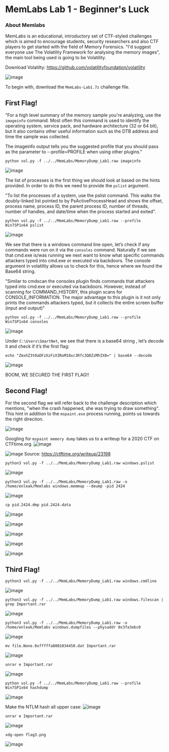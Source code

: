 # MemLabs Lab 1 - Beginner's Luck

### About Memlabs
MemLabs is an educational, introductory set of CTF-styled challenges which is aimed to encourage students, security researchers and also CTF players to get started with the field of Memory Forensics. "I'd suggest everyone use The Volatility Framework for analysing the memory images", the main tool being used is going to be Volatility. 

Download Volatilty: https://github.com/volatilityfoundation/volatility


![image](https://github.com/enleak/enleak.github.io/assets/55566953/ced012af-c0bb-44be-b6e8-73233d09423b)

To begin with, download the `MemLabs-Lab1.7z` challenge file.


## First Flag!
"For a high level summary of the memory sample you're analyzing, use the `imageinfo` command. Most often this command is used to identify the operating system, service pack, and hardware architecture (32 or 64 bit), but it also contains other useful information such as the DTB address and time the sample was collected.

The imageinfo output tells you the suggested profile that you should pass as the parameter to --profile=PROFILE when using other plugins."

    python vol.py -f ../../MemLabs/MemoryDump_Lab1.raw imageinfo
![image](https://github.com/enleak/enleak.github.io/assets/55566953/66cb86cb-19a7-4559-84eb-f1501296ef6c)

The list of processes is the first thing we should look at based on the hints provided. In order to do this we need to provide the `pslist` argument. 

"To list the processes of a system, use the pslist command. This walks the doubly-linked list pointed to by PsActiveProcessHead and shows the offset, process name, process ID, the parent process ID, number of threads, number of handles, and date/time when the process started and exited".

    python vol.py -f ../../MemLabs/MemoryDump_Lab1.raw --profile Win7SP1x64 pslist
![image](https://github.com/enleak/enleak.github.io/assets/55566953/8cea5fab-1269-41a9-ad48-911e86e5ffdf)

We see that there is a windows command line open, let’s check if any commands were run on it via the `consoles` command. Naturally if we see that cmd.exe is/was running we next want to know what specific commands attackers typed into cmd.exe or executed via backdoors. The console argument in volatiltiy allows us to check for this, hence where we found the Base64 string. 

"Similar to cmdscan the consoles plugin finds commands that attackers typed into cmd.exe or executed via backdoors. However, instead of scanning for COMMAND_HISTORY, this plugin scans for CONSOLE_INFORMATION. The major advantage to this plugin is it not only prints the commands attackers typed, but it collects the entire screen buffer (input and output)"
     
    python vol.py -f ../../MemLabs/MemoryDump_Lab1.raw --profile Win7SP1x64 consoles
![image](https://github.com/enleak/enleak.github.io/assets/55566953/e797ec6f-968d-4af5-98a5-6f07373bdcc2)

Under `C:\Users\SmartNet`, we see that there is a base64 string , let’s decode it and check if it’s the first flag:
        
    echo "ZmxhZ3t0aDFzXzFzX3RoM18xc3Rfc3Q0ZzMhIX0=" | base64 --decode
![image](https://github.com/enleak/enleak.github.io/assets/55566953/ecaaf270-c9e8-4189-9ab0-c3143035c715)

BOOM, WE SECURED THE FIRST FLAG!!

## Second Flag!

For the second flag we will refer back to the challenge description which mentions, "when the crash happened, she was trying to draw something". This hint in addition to the `mspaint.exe` process running, points us towards the right direciton.

![image](https://github.com/enleak/enleak.github.io/assets/55566953/49d9f567-dbc1-4419-8156-02fc6e2c8085)

Googling for `mspaint memory dump` takes us to a writeup for a 2020 CTF on CTFtime.org.
![image](https://github.com/enleak/enleak.github.io/assets/55566953/96967ed7-4dee-4b7a-9ff9-f92900395e02)


![image](https://github.com/enleak/enleak.github.io/assets/55566953/f2976ab2-a37e-4449-9979-ecbaf39378ba)
Source: https://ctftime.org/writeup/23198

    python3 vol.py -f ../../MemLabs/MemoryDump_Lab1.raw windows.pslist
![image](https://github.com/enleak/enleak.github.io/assets/55566953/8b4fe9ab-d348-489b-a975-eeb6254ca353)


    python3 vol.py -f ../../MemLabs/MemoryDump_Lab1.raw -o /home/enleak/Memlabs windows.memmap --deump -pid 2424
![image](https://github.com/enleak/enleak.github.io/assets/55566953/6ed2dabe-5836-4636-b39a-fd04c360e38b)

    cp pid.2424.dmp pid.2424.data
![image](https://github.com/enleak/enleak.github.io/assets/55566953/4a00f5a4-e228-45ad-a92b-e8b5efab0fbe)

![image](https://github.com/enleak/enleak.github.io/assets/55566953/1edc9037-17c1-46a4-9cd4-dce7629b2c9c)

![image](https://github.com/enleak/enleak.github.io/assets/55566953/caed12c0-1073-422a-88ab-fc39568d0c90)

![image](https://github.com/enleak/enleak.github.io/assets/55566953/654e58d3-bdbf-4ecd-a680-b6b6b68df3f5)

![image](https://github.com/enleak/enleak.github.io/assets/55566953/2adfe59d-f591-45ff-afe6-c2ae35a8c7b1)

## Third Flag!

    python3 vol.py -f ../../MemLabs/MemoryDump_Lab1.raw windows.cmdline
![image](https://github.com/enleak/enleak.github.io/assets/55566953/907c58fb-b5c8-4073-9031-2a6f20eee7d2)

    python3 vol.py -f ../../MemLabs/MemoryDump_Lab1.raw windows.filescan | grep Important.rar
![image](https://github.com/enleak/enleak.github.io/assets/55566953/49dac5a7-10ee-49fe-90c3-ac362ea235ec)

    python3 vol.py -f ../../MemLabs/MemoryDump_Lab1.raw -o /home/enleak/Memlabs windows.dumpfiles --physaddr 0x3fa3ebc0
![image](https://github.com/enleak/enleak.github.io/assets/55566953/2d36fd7b-3cdb-4d66-9dfe-488d8d94903e)

    mv file.None.0xfffffa8001034450.dat Important.rar
![image](https://github.com/enleak/enleak.github.io/assets/55566953/6ab94ca8-4dff-40d3-9124-417d831cf949)

    unrar e Important.rar
![image](https://github.com/enleak/enleak.github.io/assets/55566953/e825a7f2-4773-4063-b2fa-513849af2051)

    python vol.py -f ../../MemLabs/MemoryDump_Lab1.raw --profile Win7SP1x64 hashdump
![image](https://github.com/enleak/enleak.github.io/assets/55566953/1baf9aa1-1dd1-4643-931e-cee041295308)

Make the NTLM hash all upper case:
![image](https://github.com/enleak/enleak.github.io/assets/55566953/44e51052-2f53-4085-b5af-c3291fe9feb5)

    unrar e Important.rar
![image](https://github.com/enleak/enleak.github.io/assets/55566953/6b82ca08-bc64-468f-9ec7-2d6399d1cf84)

    xdg-open flag3.png
![image](https://github.com/enleak/enleak.github.io/assets/55566953/5af18c1f-9274-415e-9c86-d0533ac2ec96)





